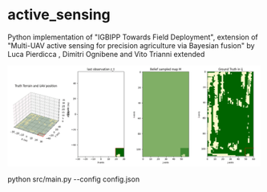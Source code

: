 # active_sensing
Python implementation of "IGBIPP Towards Field Deployment", extension of "Multi-UAV active sensing for precision agriculture via Bayesian fusion" by Luca Pierdicca , Dimitri Ognibene and Vito Trianni
extended

![Sweep Animation](plots_/sweep_adaptive_orthomap.gif)

python  src/main.py --config config.json 

